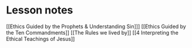 
# Lesson notes

[[Ethics Guided by the Prophets & Understanding Sin]]]
[[Ethics Guided by the Ten Commandments]]
[[The Rules we lived by]]
[[4 Interpreting the Ethical Teachings of Jesus]]